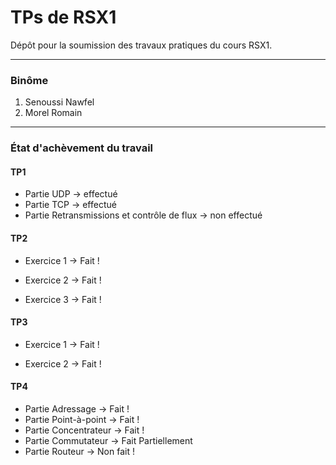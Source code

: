 # TPs de RSX1

Dépôt pour la soumission des travaux pratiques du cours RSX1.

---

### Binôme

1. Senoussi Nawfel
2. Morel Romain

---

### État d'achèvement du travail

#### TP1

- Partie UDP -> effectué
- Partie TCP -> effectué
- Partie Retransmissions et contrôle de flux -> non effectué 

#### TP2

- Exercice 1 -> Fait !

- Exercice 2 -> Fait !

- Exercice 3 -> Fait !


#### TP3

- Exercice 1 -> Fait !

- Exercice 2 -> Fait !


#### TP4

- Partie Adressage -> Fait !
- Partie Point-à-point -> Fait !
- Partie Concentrateur -> Fait !
- Partie Commutateur -> Fait Partiellement
- Partie Routeur -> Non fait !
